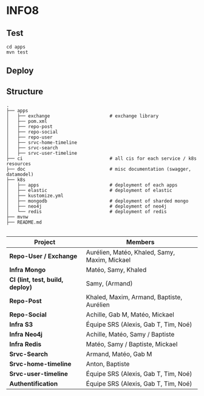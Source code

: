 # INFO8

## Test

```
cd apps
mvn test
```

## Deploy

## Structure

```
.
├── apps
│   ├── exchange                      # exchange library
│   ├── pom.xml
│   ├── repo-post
│   ├── repo-social
│   ├── repo-user
│   ├── srvc-home-timeline
│   ├── srvc-search
│   ├── srvc-user-timeline
├── ci                                # all cis for each service / k8s resources
├── doc                               # misc documentation (swagger, datamodel)
├── k8s
│   ├── apps                          # deployment of each apps
│   ├── elastic                       # deployment of elastic
│   ├── kustomize.yml
│   ├── mongodb                       # deployment of sharded mongo
│   ├── neo4j                         # deployment of neo4j
│   └── redis                         # deployment of redis
├── mvnw
├── README.md
```

##

| Project                            | Members                                       |
| ---------------------------------- | --------------------------------------------- |
| **Repo-User / Exchange**           | Aurélien, Matéo, Khaled, Samy, Maxim, Mickael |
| **Infra Mongo**                    | Matéo, Samy, Khaled                           |
| **CI (lint, test, build, deploy)** | Samy, (Armand)                                |
| **Repo-Post**                      | Khaled, Maxim, Armand, Baptiste, Aurélien     |
| **Repo-Social**                    | Achille, Gab M, Matéo, Mickael                |
| **Infra S3**                       | Équipe SRS (Alexis, Gab T, Tim, Noé)          |
| **Infra Neo4j**                    | Achille, Matéo, Samy / Baptiste               |
| **Infra Redis**                    | Matéo, Samy / Baptiste, Mickael               |
| **Srvc-Search**                    | Armand, Matéo, Gab M                          |
| **Srvc-home-timeline**             | Anton, Baptiste                               |
| **Srvc-user-timeline**             | Équipe SRS (Alexis, Gab T, Tim, Noé)          |
| **Authentification**               | Équipe SRS (Alexis, Gab T, Tim, Noé)          |

